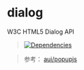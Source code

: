 # dialog
W3C HTML5 Dialog API

>[![Dependencies][david-image]][david-url]

>参考： [aui/popupjs](https://github.com/aui/popupjs)

[david-image]: http://img.shields.io/david/nuintun/dialog.svg?style=flat-square
[david-url]: https://david-dm.org/nuintun/dialog
